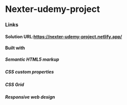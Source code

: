 # Nexter-udemy-project



### Links
#### Solution URL:https://nexter-udemy-project.netlify.app/

#### Built with
##### Semantic HTML5 markup
##### CSS custom properties
##### CSS Grid
##### Responsive web design
